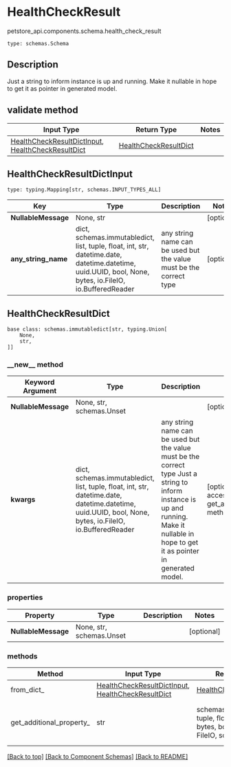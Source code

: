 # HealthCheckResult
petstore_api.components.schema.health_check_result
```
type: schemas.Schema
```

## Description
Just a string to inform instance is up and running. Make it nullable in hope to get it as pointer in generated model.

## validate method
Input Type | Return Type | Notes
------------ | ------------- | -------------
[HealthCheckResultDictInput](#healthcheckresultdictinput), [HealthCheckResultDict](#healthcheckresultdict) | [HealthCheckResultDict](#healthcheckresultdict) |

## HealthCheckResultDictInput
```
type: typing.Mapping[str, schemas.INPUT_TYPES_ALL]
```
Key | Type |  Description | Notes
------------ | ------------- | ------------- | -------------
**NullableMessage** | None, str |  | [optional]
**any_string_name** | dict, schemas.immutabledict, list, tuple, float, int, str, datetime.date, datetime.datetime, uuid.UUID, bool, None, bytes, io.FileIO, io.BufferedReader | any string name can be used but the value must be the correct type | [optional]

## HealthCheckResultDict
```
base class: schemas.immutabledict[str, typing.Union[
    None,
    str,
]]

```
### &lowbar;&lowbar;new&lowbar;&lowbar; method
Keyword Argument | Type | Description | Notes
---------------- | ---- | ----------- | -----
**NullableMessage** | None, str, schemas.Unset |  | [optional]
**kwargs** | dict, schemas.immutabledict, list, tuple, float, int, str, datetime.date, datetime.datetime, uuid.UUID, bool, None, bytes, io.FileIO, io.BufferedReader | any string name can be used but the value must be the correct type Just a string to inform instance is up and running. Make it nullable in hope to get it as pointer in generated model. | [optional] typed value is accessed with the get_additional_property_ method

### properties
Property | Type | Description | Notes
-------- | ---- | ----------- | -----
**NullableMessage** | None, str, schemas.Unset |  | [optional]

### methods
Method | Input Type | Return Type | Notes
------ | ---------- | ----------- | ------
from_dict_ | [HealthCheckResultDictInput](#healthcheckresultdictinput), [HealthCheckResultDict](#healthcheckresultdict) | [HealthCheckResultDict](#healthcheckresultdict) | a constructor
get_additional_property_ | str | schemas.immutabledict, tuple, float, int, str, bytes, bool, None, FileIO, schemas.Unset | provides type safety for additional properties

[[Back to top]](#top) [[Back to Component Schemas]](../../../README.md#Component-Schemas) [[Back to README]](../../../README.md)
